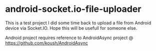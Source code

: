android-socket.io-file-uploader
===============================

This is a test project I did some time back to upload a file from Android device via Socket.IO. Hope this will be usefull for someone else. 

Android project requires reference to AndroidAsync project @ https://github.com/koush/AndroidAsync

